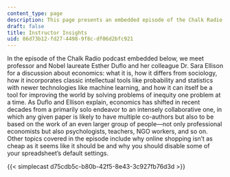 ```yaml
---
content_type: page
description: This page presents an embedded episode of the Chalk Radio podcast.
draft: false
title: Instructor Insights
uid: 86d73b12-fd27-4498-9f8c-df06d2bfc921
---
```

In the episode of the Chalk Radio podcast embedded below, we meet professor and Nobel laureate Esther Duflo and her colleague Dr. Sara Ellison for a discussion about economics: what it is, how it differs from sociology, how it incorporates classic intellectual tools like probability and statistics with newer technologies like machine learning, and how it can itself be a tool for improving the world by solving problems of inequity one problem at a time. As Duflo and Ellison explain, economics has shifted in recent decades from a primarily solo endeavor to an intensely collaborative one, in which any given paper is likely to have multiple co-authors but also to be based on the work of an even larger group of people—not only professional economists but also psychologists, teachers, NGO workers, and so on. Other topics covered in the episode include why online shopping isn’t as cheap as it seems like it should be and why you should disable some of your spreadsheet’s default settings. 

{{< simplecast d75cdb5c-b80b-42f5-8e43-3c927fb76d3d >}}